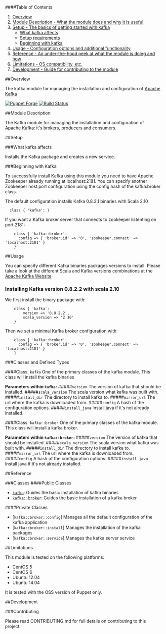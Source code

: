 ####Table of Contents

1. [Overview](#overview)
2. [Module Description - What the module does and why it is useful](#module-description)
3. [Setup - The basics of getting started with kafka](#setup)
    * [What kafka affects](#what-kafka-affects)
    * [Setup requirements](#setup-requirements)
    * [Beginning with kafka](#beginning-with-kafka)
4. [Usage - Configuration options and additional functionality](#usage)
5. [Reference - An under-the-hood peek at what the module is doing and how](#reference)
5. [Limitations - OS compatibility, etc.](#limitations)
6. [Development - Guide for contributing to the module](#development)

##Overview

The kafka module for managing the installation and configuration of [Apache Kafka](http://kafka.apache.org)

[![Puppet Forge](http://img.shields.io/puppetforge/v/puppet/kafka.svg)](https://forge.puppetlabs.com/puppet/kafka) [![Build Status](https://travis-ci.org/puppet-community/puppet-kafka.png?branch=master)](https://travis-ci.org/puppet-community/puppet-kafka)

##Module Description

The Kafka module for managing the installation and configuration of Apache Kafka: it's brokers, producers and consumers.

##Setup

###What kafka affects

Installs the Kafka package and creates a new service.

###Beginning with Kafka

To successfully install Kafka using this module you need to have Apache Zookeeper already running at localhost:2181. You can specify another Zookeeper host:port configuration using the config hash of the kafka:broker class.

The default configuration installs Kafka 0.8.2.1 binaries with Scala 2.10

```puppet
  class { 'kafka': }
```

If you want a Kafka broker server that connects to zookeeper listenting on port 2181:

```puppet
	class { 'kafka::broker':
	  config => { 'broker.id' => '0', 'zookeeper.connect' => 'localhost:2181' }
	} 
```

##Usage

You can specify different Kafka binaries packages versions to install. Please take a look at the different Scala and Kafka versions combinations at the [Apache Kafka Website](http://kafka.apache.org/downloads.html)

### Installing Kafka version 0.8.2.2 with scala 2.10

We first install the binary package with:

```puppet
	class { 'kafka':
		version => '0.8.2.2',
		scala_version => '2.10'
	}
```

Then we set a minimal Kafka broker configuration with:

```puppet
	class { 'kafka::broker':
	  config => { 'broker.id' => '0', 'zookeeper.connect' => 'localhost:2181' }
	} 
```

###Classes and Defined Types

####Class: `kafka`
One of the primary classes of the kafka module. This class will install the kafka binaries

**Parameters within `kafka`:**
#####`version`
The version of kafka that should be installed.
#####`scala_version`
The scala version what kafka was built with.
#####`install_dir`
The directory to install kafka to.
#####`mirror_url`
The url where the kafka is downloaded from.
#####`config`
A hash of the configuration options.
#####`install_java`
Install java if it's not already installed.

####Class: `kafka::broker`
One of the primary classes of the kafka module. This class will install a kafka broker.

**Parameters within `kafka::broker`:**
#####`version`
The version of kafka that should be installed.
#####`scala_version`
The scala version what kafka was built with.
#####`install_dir`
The directory to install kafka to.
#####`mirror_url`
The url where the kafka is downloaded from.
#####`config`
A hash of the configuration options.
#####`install_java`
Install java if it's not already installed.

##Reference

###Classes
####Public Classes
* [`kafka`](#class-kafka-broker): Guides the basic installation of kafka binaries
* [`kafka::broker`](#class-kafka-broker): Guides the basic installation of a kafka broker

####Private Classes
* [`kafka::broker::config`]  Manages all the default configuration of the kafka application
* [`kafka::broker::install`] Manages the installation of the kafka packages
* [`kafka::broker::service`] Manages the kafka server service

##Limitations

This module is tested on the following platforms:

* CentOS 5
* CentOS 6
* Ubuntu 12.04
* Ubuntu 14.04

It is tested with the OSS version of Puppet only.

##Development

###Contributing

Please read CONTRIBUTING.md for full details on contributing to this project.
